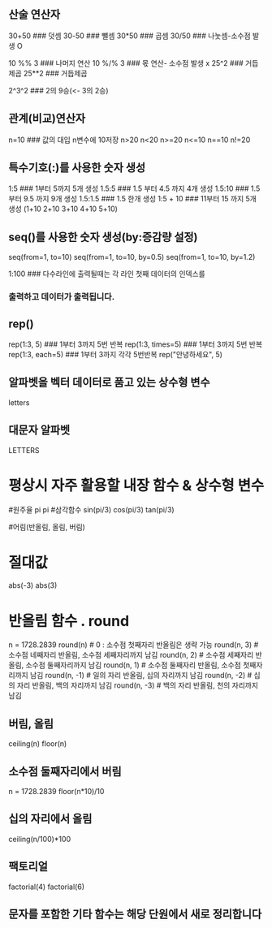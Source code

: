 ## 산술 연산자
30+50 ### 덧셈
30-50 ### 뺄셈
30*50 ### 곱셈
30/50 ### 나눗셈-소수점 발생 O

10 %% 3 ### 나머지 연산
10 %/% 3 ### 몫 연산- 소수점 발생 x
25^2 ### 거듭제곱
25**2 ### 거듭제곱

2^3^2  ### 2의 9승(<- 3의 2승)

## 관계(비교)연산자
n=10  ### 값의 대입 n변수에 10저장
n>20
n<20
n>=20
n<=10
n==10
n!=20

## 특수기호(:)를 사용한 숫자 생성
1:5 ### 1부터 5까지 5개 생성
1.5:5 ### 1.5 부터 4.5 까지 4개 생성
1.5:10 ### 1.5 부터 9.5 까지 9개 생성
1.5:1.5 ### 1.5 한개 생성
1:5 + 10 ### 11부터 15 까지 5개 생성 (1+10 2+10 3+10 4+10 5+10) 

## seq()를 사용한 숫자 생성(by:증감량 설정)
seq(from=1, to=10)
seq(from=1, to=10, by=0.5)
seq(from=1, to=10, by=1.2)

1:100 ### 다수라인에 출력될때는 각 라인 첫째 데이터의 인덱스를 
### 출력하고 데이터가 출력됩니다.

## rep()
rep(1:3, 5) ### 1부터 3까지 5번 반복
rep(1:3, times=5) ### 1부터 3까지 5번 반복 
rep(1:3, each=5) ### 1부터 3까지 각각 5번반복
rep("안녕하세요", 5)

## 알파벳을 벡터 데이터로 품고 있는 상수형 변수
letters
## 대문자 알파벳
LETTERS


# 평상시 자주 활용할 내장 함수 & 상수형 변수
#원주율  pi
pi
#삼각함수
sin(pi/3)
cos(pi/3)
tan(pi/3)

#어림(반올림, 올림, 버림)
# 절대값 
abs(-3)
abs(3)

# 반올림 함수 . round
n = 1728.2839
round(n)   # 0 : 소수점 첫째자리 반올림은 생략 가능
round(n, 3)  # 소수점 네째자리 반올림, 소수점 세째자리까지 남김
round(n, 2)  # 소수점 세째자리 반올림, 소수점 둘째자리까지 남김
round(n, 1)  # 소수점 둘째자리 반올림, 소수점 첫째자리까지 남김
round(n, -1) # 일의 자리 반올림, 십의 자리까지 남김
round(n, -2) # 십의 자리 반올림, 백의 자리까지 남김
round(n, -3) # 백의 자리 반올림, 천의 자리까지 남김

## 버림, 올림
ceiling(n)
floor(n)

## 소수점 둘째자리에서 버림 
n = 1728.2839
floor(n*10)/10

## 십의 자리에서 올림
ceiling(n/100)*100

## 팩토리얼
factorial(4)
factorial(6)

## 문자를 포함한 기타 함수는 해당 단원에서 새로 정리합니다




